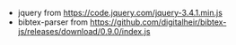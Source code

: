 * jquery from https://code.jquery.com/jquery-3.4.1.min.js
* bibtex-parser from https://github.com/digitalheir/bibtex-js/releases/download/0.9.0/index.js